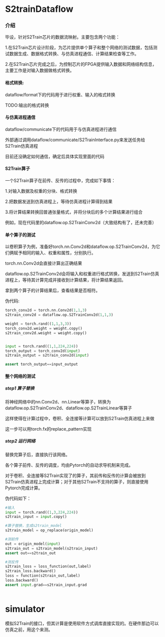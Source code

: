 # S2trainDataflow

### 介绍

毕设，针对S2Train芯片的数据流映射。主要包含两个功能：

1.在S2Train芯片设计阶段，为芯片提供单个算子和整个网络的测试数据，包括测试数据生成、数据格式转换、与仿真进程通信、计算结果检查等工作。

2.在S2Train芯片完成之后，为控制芯片的FPGA提供输入数据和网络结构信息，主要工作是对输入数据做格式转换。

#### 格式转换:

dataflow/format下的代码用于进行权重、输入的格式转换

TODO:输出的格式转换

#### 与仿真进程通信

dataflow/communicate下的代码用于与仿真进程进行通信

外部通过调用dataflow/communicate/S2TrainInterface.py来发送任务给S2Train仿真进程

目前还没确定如何通信，确定后具体实现里面的代码



#### S2Train算子

一个S2Train算子在前传、反传的过程中，完成如下事情：

1.对输入数据及权重的分块、格式转换

2.把数据发送到仿真进程上，等待仿真进程计算得到结果

3.将计算结果转换回普通张量格式，并将分块后的多个计算结果进行组合

例如，现在代码里的dataflow.op.S2TrainConv2d（大致结构有了，还未完善）

#### 单个算子的测试

以卷积算子为例，准备好torch.nn.Conv2d和dataflow.op.S2TrainConv2d，为它们俩赋予相同的输入、权重和属性，分别执行。

torch.nn.Conv2d会直接计算出正确结果

dataflow.op.S2TrainConv2d会将输入和权重进行格式转换，发送到S2Train仿真进程上，等待其计算完成并接收到计算结果，将计算结果返回。

拿到两个算子的计算结果后，查看结果是否相符。

伪代码:

```python
torch_conv2d = torch.nn.Conv2d(1,1,3)
s2train_conv2d = dataflow.op.S2TrainConv2d(1,1,3)

weight = torch.rand((1,1,3,3))
torch_conv2d.weight = weight.copy()
s2train_conv2d.weight = weight.copy()


input = torch.rand((1,1,224,224))
torch_output = torch_conv2d(input)
s2train_output = s2train_conv2d(input)

assert torch_output==input_output
```

#### 整个网络的测试

##### step1 算子替换

将神经网络中的nn.Conv2d、nn.Linear等算子，转换为dataflow.op.S2TrainConv2d、dataflow.op.S2TrainLinear等算子

这样使得在计算过程中，卷积、全连接等计算可以放到S2Train仿真进程上来做

这一步可以用torch.fx的replace_pattern实现

##### step2 运行网络

替换完算子后，直接执行该网络。

各个算子前传、反传的调度，均由Pytorch的自动求导机制来完成。

对于卷积、全连接等S2Train实现了的算子，其前传和反传的计算会被放到S2Train仿真进程上完成计算；对于其他S2Train不支持的算子，则直接使用Pytorch完成计算。

伪代码如下：

```python
#输入
input = torch.rand((1,3,224,224))
s2train_input = input.copy()

#算子替换，生成s2train_model
s2train_model = op_replace(origin_model)

#测前传
out = origin_model(input)
s2train_out = s2train_model(s2train_input)
assert out==s2train_out

#测反传
s2train_loss = loss_function(out,label)
s2train_loss.backward()
loss = function(s2train_out,label)
loss.backward()
assert input.grad==s2train_input.grad



```

# simulator

模拟S2Train的接口，但其计算是使用软件方式调库直接实现的。在硬件那边可以仿真之前，用这个来测。

## 

